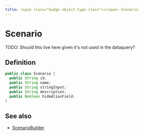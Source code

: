 ```yaml
---
title: <span class="badge object-type-class"></span> Scenario
---
```

# <span class="badge object-type-class"></span> Scenario

TODO: Should this live here given it's not used in the dataquery?

## Definition

```java
public class Scenario {
  public String id;
  public String name;
  public String stringInput;
  public String description;
  public Boolean hideAliasField;
}
```
## See also

 * <span class="badge builder"></span> [ScenarioBuilder](./builder-ScenarioBuilder.md)
